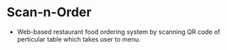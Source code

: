 # Scan-n-Order

- Web-based restaurant food ordering system by scanning QR code of perticular table which takes user to menu.
